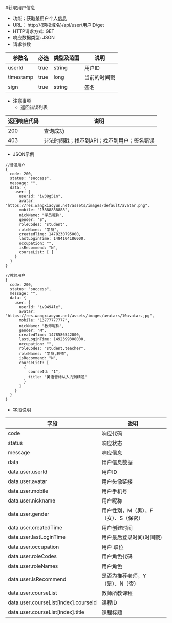 #获取用户信息
* 功能：获取某用户个人信息
* URL： http://{网校域名}/api/user/用户ID/get
* HTTP请求方式: GET
* 响应数据类型: JSON
* 请求参数

|参数名|	必选|	类型及范围|	说明|
|--|--|--|--|
|userId	|true|	string|	用户ID|
|timestamp|	true|	long|	当前的时间戳|
|sign|	true|	string|	签名|

* 注意事项
  * 返回错误列表

| 返回响应代码 | 说明     |
|----------- | -------- |
| 200 | 查询成功 |
| 403 | 非法时间戳；找不到API；找不到用户；签名错误 |

* JSON示例
````
//普通用户
{
  code: 200,
  status: "success",
  message: "",
  data: {
	user: {
	  userId: "iv38g51n",
	  avatar: "https://res.wangxiaoyun.net/assets/images/default/avatar.png",
	  mobile: "13888888888",
	  nickName: "学员昵称",
	  gender: "S",
	  roleCodes: "student",
      roleNames: "学员",
	  createdTime: 1478230795000,
	  lastLoginTime: 1484104186000,
	  occupation: "",
	  isRecommend: "N",
	  courseList: [ ]
	}
  }
}
````
`````
//教师用户
{
  code: 200,
  status: "success",
  message: "",
  data: {
	user: {
	  userId: "iv9494le",
	  avatar: "https://res.wangxiaoyun.net/assets/images/avatars/10avatar.jpg",
	  mobile: "13777777777",
	  nickName: "教师昵称",
	  gender: "M",
	  createdTime: 1478586542000,
	  lastLoginTime: 1492399308000,
	  occupation: "",
	  roleCodes: "student,teacher",
	  roleNames: "学员,教师",
	  isRecommend: "N",
	  courseList: [
	    {
	  	  courseId: "1",
	  	  title: "英语音标从入门到精通"
	    }
	  ]
  	}
  }
}
``````
* 字段说明

|字段|	说明|
|---|----|
|code	|响应代码|
|status|	响应状态|
|message	|响应信息|
|data|	用户信息数据|
|data.user.userId	|用户ID|
|data.user.avatar	|用户头像链接|
|data.user.mobile	|用户手机号|
|data.user.nickname	|用户昵称|
|data.user.gender	|用户性别，M（男）、F（女）、S（保密）|
|data.user.createdTime|	用户创建时间|
|data.user.lastLoginTime|	用户最后登录时间(时间戳)|
|data.user.occupation	|用户 职位|
|data.user.roleCodes	|用户角色代码|
|data.user.roleNames	|用户角色|
|data.user.isRecommend	|是否为推荐老师，Y（是）、N（否）|
|data.user.courseList	|教师所教课程|
|data.user.courseList\[index\].courseId	|课程ID|
|data.user.courseList\[index\].title	|课程标题|
